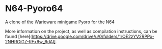 # N64-Pyoro64
A clone of the Warioware minigame Pyoro for the N64

More information on the project, as well as compilation instructions, can be found [here](https://drive.google.com/drive/u/0/folders/1rOE2zYV2RPPx-2NHRGiGZ-RFx6w_6dAI].
